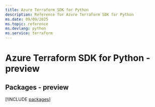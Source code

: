 ```yaml
---
title: Azure Terraform SDK for Python
description: Reference for Azure Terraform SDK for Python
ms.date: 09/09/2025
ms.topic: reference
ms.devlang: python
ms.service: terraform
---
```

# Azure Terraform SDK for Python - preview
## Packages - preview
[!INCLUDE [packages](terraform-index.md)]